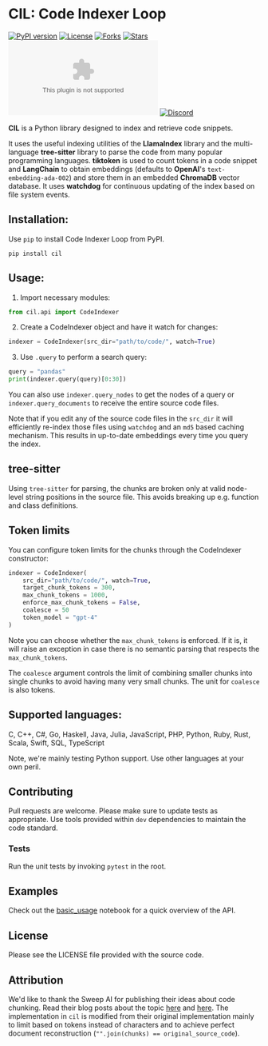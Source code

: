 # CIL: Code Indexer Loop

[![PyPI version](https://badge.fury.io/py/cil.svg)](https://pypi.org/project/cil/)
[![License](https://img.shields.io/github/license/definitive-io/cil)](LICENSE)
[![Forks](https://img.shields.io/github/forks/definitive-io/cil)](https://github.com/definitive-io/cil/network)
[![Stars](https://img.shields.io/github/stars/definitive-io/cil)](https://github.com/definitive-io/cil/stargazers)
[![Twitter](https://img.shields.io/twitter/url/https/twitter.com?style=social&label=Follow%20%40DefinitiveIO)](https://twitter.com/definitiveio)
[![Discord](https://dcbadge.vercel.app/api/server/CPJJfq87Vx?compact=true&style=flat)](https://discord.gg/CPJJfq87Vx)


**CIL** is a Python library designed to index and retrieve code snippets. 

It uses the useful indexing utilities of the **LlamaIndex** library and the multi-language **tree-sitter** library to parse the code from many popular programming languages. **tiktoken** is used to count tokens in a code snippet and **LangChain** to obtain embeddings (defaults to **OpenAI**'s `text-embedding-ada-002`) and store them in an embedded **ChromaDB** vector database. It uses **watchdog** for continuous updating of the index based on file system events.

## Installation:
Use `pip` to install Code Indexer Loop from PyPI.
```
pip install cil
```

## Usage:
1. Import necessary modules:
```python
from cil.api import CodeIndexer
```
2. Create a CodeIndexer object and have it watch for changes:
```python
indexer = CodeIndexer(src_dir="path/to/code/", watch=True)
```
3. Use `.query` to perform a search query:
```python
query = "pandas"
print(indexer.query(query)[0:30])
```

You can also use `indexer.query_nodes` to get the nodes of a query or `indexer.query_documents` to receive the entire source code files.

Note that if you edit any of the source code files in the `src_dir` it will efficiently re-index those files using `watchdog` and an `md5` based caching mechanism. This results in up-to-date embeddings every time you query the index.

## tree-sitter
Using `tree-sitter` for parsing, the chunks are broken only at valid node-level string positions in the source file. This avoids breaking up e.g. function and class definitions.

## Token limits
You can configure token limits for the chunks through the CodeIndexer constructor:

```python
indexer = CodeIndexer(
    src_dir="path/to/code/", watch=True,
    target_chunk_tokens = 300,
    max_chunk_tokens = 1000,
    enforce_max_chunk_tokens = False,
    coalesce = 50
    token_model = "gpt-4"
)
```

Note you can choose whether the `max_chunk_tokens` is enforced. If it is, it will raise an exception in case there is no semantic parsing that respects the `max_chunk_tokens`.

The `coalesce` argument controls the limit of combining smaller chunks into single chunks to avoid having many very small chunks. The unit for `coalesce` is also tokens.

## Supported languages:
C, C++, C#, Go, Haskell, Java, Julia, JavaScript, PHP, Python, Ruby, Rust, Scala, Swift, SQL, TypeScript

Note, we're mainly testing Python support. Use other languages at your own peril.

## Contributing
Pull requests are welcome. Please make sure to update tests as appropriate. Use tools provided within `dev` dependencies to maintain the code standard.

### Tests
Run the unit tests by invoking `pytest` in the root.

## Examples
Check out the [basic_usage](examples/basic_usage.ipynb) notebook for a quick overview of the API.

## License
Please see the LICENSE file provided with the source code.

## Attribution
We'd like to thank the Sweep AI for publishing their ideas about code chunking. Read their blog posts about the topic [here](https://docs.sweep.dev/blogs/chunking-2m-files) and [here](https://docs.sweep.dev/blogs/chunking-improvements). The implementation in `cil` is modified from their original implementation mainly to limit based on tokens instead of characters and to achieve perfect document reconstruction (`"".join(chunks) == original_source_code`).